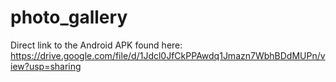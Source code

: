 # photo_gallery

Direct link to the Android APK found here: https://drive.google.com/file/d/1Jdcl0JfCkPPAwdq1Jmazn7WbhBDdMUPn/view?usp=sharing
